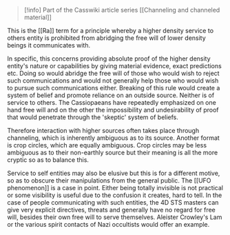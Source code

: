 
> [!info] Part of the Casswiki article series [[Channeling and channeled material]]

This is the [[Ra]] term for a principle whereby a higher density service to others entity is prohibited from abridging the free will of lower density beings it communicates with.

In specific, this concerns providing absolute proof of the higher density entity's nature or capabilities by giving material evidence, exact predictions etc. Doing so would abridge the free will of those who would wish to reject such communications and would not generally help those who would wish to pursue such communications either. Breaking of this rule would create a system of belief and promote reliance on an outside source. Neither is of service to others. The Cassiopaeans have repeatedly emphasized on one hand free will and on the other the impossibility and undesirability of proof that would penetrate through the 'skeptic' system of beliefs.

Therefore interaction with higher sources often takes place through channeling, which is inherently ambiguous as to its source. Another format is crop circles, which are equally ambiguous. Crop circles may be less ambiguous as to their non-earthly source but their meaning is all the more cryptic so as to balance this.

Service to self entities may also be elusive but this is for a different motive, so as to obscure their manipulations from the general public. The [[UFO phenomenon]] is a case in point. Either being totally invisible is not practical or some visibility is useful due to the confusion it creates, hard to tell. In the case of people communicating with such entities, the 4D STS masters can give very explicit directives, threats and generally have no regard for free will, besides their own free will to serve themselves. Aleister Crowley's Lam or the various spirit contacts of Nazi occultists would offer an example.